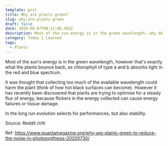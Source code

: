 ```yaml
---
template: post
title: Why are plants green?
slug: why-are-plants-green
draft: false
date: 2020-08-07T08:11:06.501Z
description: Most of the sun energy is in the green wavelength, why do plants not absorb it?
category: Today I Learned
tags:
  - Plants
---
```

Most of the sun's energy is in the green wavelength, however that's exactly what the plants bounce back, as chlorophyll of type a and b absorbs light in the red and blue spectrum.

It was thought that collecting too much of the available wavelength could harm the plant (think of how hot black surfaces can become). However it has recently been discovered that plants are trying to optimise for a steady flux of energy, because flickers in the energy collected can cause energy failures or tissue damage.

In the long run evolution selects for performances, but also stability.

Source: Reddit /r/til

Ref: https://www.quantamagazine.org/why-are-plants-green-to-reduce-the-noise-in-photosynthesis-20200730/
